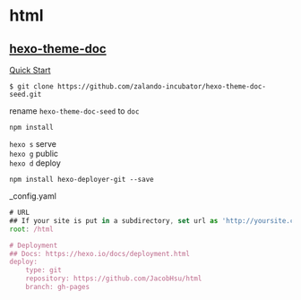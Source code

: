 # html
 

## [hexo-theme-doc](https://github.com/zalando-incubator/hexo-theme-doc)  

[Quick Start](https://zalando-incubator.github.io/hexo-theme-doc/get-started.html)  

`$ git clone https://github.com/zalando-incubator/hexo-theme-doc-seed.git`  

rename `hexo-theme-doc-seed` to `doc`  

`npm install`  

`hexo s` serve   
`hexo g` public  
`hexo d` deploy  

`npm install hexo-deployer-git --save`  


_config.yaml

```js
# URL
## If your site is put in a subdirectory, set url as 'http://yoursite.com/child' and root as '/child/'
root: /html

# Deployment
## Docs: https://hexo.io/docs/deployment.html
deploy:
    type: git
    repository: https://github.com/JacobHsu/html
    branch: gh-pages
```